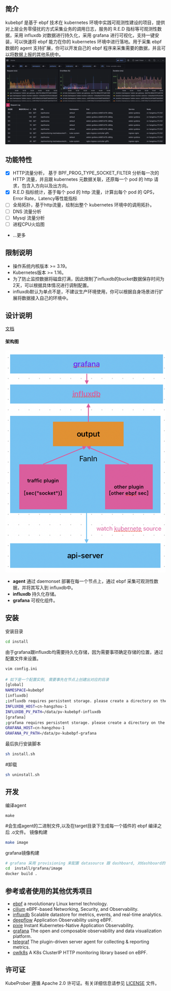 ## 简介
kubebpf 是基于 ebpf 技术在 kubernetes 环境中实践可观测性建设的项目，提供对上层业务零侵扰的方式采集业务的调用日志，服务的 R.E.D 指标等可观测性数据，采用 influxdb 对数据进行持久化，采用 grafana 进行可视化，支持一键安装，可以快速将 ebpf 能力在你的 kubernetes 环境中进行落地。用于采集 ebpf 数据的 agent 支持扩展，你可以开发自己的 ebpf 程序来采集需要的数据，并且可以将数据上报的其他系统中。
![Dashboard](./docs/assets/dashboard.png)
## 功能特性
- [x] HTTP流量分析， 基于 BPF_PROG_TYPE_SOCKET_FILTER 分析每一次的 HTTP 流量，并且跟 kubernetes 元数据关联，还原每一个 pod 的 http 请求，包含入方向以及出方向。
- [x] R.E.D 指标统计，基于每个 pod 的 http 流量，计算出每个 pod 的 QPS，Error Rate，Latency等性能指标
- [ ] 全局拓扑，基于http流量，绘制出整个 kubernetes 环境中的调用拓扑。
- [ ] DNS 流量分析
- [ ] Mysql 流量分析
- [ ] 进程CPU火焰图
- ...更多
## 限制说明
- 操作系统内核版本 >= 3.19。
- Kubernetes版本 >= 1.16。
- 为了防止监控数据将磁盘打满，因此限制了influxdb的bucket数据保存时间为2天，可以根据具体情况进行调制配置。
- influxdb默认为单点不是，不建议生产环境使用，你可以根据自身场景进行扩展将数据接入自己的环境中。
## 设计说明
[文档](./docs/design.md)
#### 架构图
![Architecture](./docs/assets/architecture.png)
- **agent**  通过 daemonset 部署在每一个节点上，通过 ebpf 采集可观测性数据，并将其写入到 influxdb中。
- **influxdb** 持久化存储。
- **grafana** 可视化组件。
## 安装
安装目录
``` bash
cd install
```
由于grafana跟influxdb均需要持久化存储，因为需要事项确定存储的位置，通过配置文件来设置。
``` bash
vim config.ini

# 如下是一个配置实例, 需要事先在节点上创建出对应的目录
[global]
NAMESPACE=kubebpf
[influxdb]
;influxdb requires persistent storage. please create a directory on the node
INFLUXDB_HOST=cn-hangzhou-1
INFLUXDB_PV_PATH=/data/pv-kubebpf-influxdb
[grafana]
;grafana requires persistent storage. please create a directory on the node
GRAFANA_HOST=cn-hangzhou-1
GRAFANA_PV_PATH=/data/pv-kubebpf-grafana
```
最后执行安装脚本
``` bash
sh install.sh
```
#卸载
``` bash
sh uninstall.sh
```
## 开发
编译agent
```
make
```
#会生成agent的二进制文件,以及在target目录下生成每一个插件的 ebpf 编译之后 .o文件。
镜像构建
```bash
make image
```
grafana镜像构建
``` bash
# grafana 采用 provisioning 来配置 datasource 跟 dashboard, 对dashboard的修改需要重新构建grafana镜像。
cd  install/grafana/image
docker build .
```
## 参考或者使用的其他优秀项目
- [ebpf](https://ebpf.io/) a revolutionary Linux kernel technology.
- [cilium](https://github.com/cilium/cilium) eBPF-based Networking, Security, and Observability.
- [influxdb](https://github.com/influxdata/influxdb) Scalable datastore for metrics, events, and real-time analytics.
- [deepflow](https://github.com/deepflowio/deepflow) Application Observability using eBPF.
- [pixie](https://github.com/pixie-io/pixie) Instant Kubernetes-Native Application Observability.
- [grafana](https://github.com/grafana/grafana) The open and composable observability and data visualization platform.
- [telegraf](https://github.com/influxdata/telegraf) The plugin-driven server agent for collecting & reporting metrics.
- [owlk8s](https://github.com/est357/owlk8s) A K8s ClusterIP HTTP monitoring library based on eBPF.
## 许可证
KubeProber 遵循 Apache 2.0 许可证。有关详细信息请参见 [LICENSE](LICENSE) 文件。
